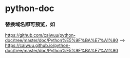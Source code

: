 # python-doc
### 替换域名即可预览，如 
https://github.com/caiwuu/python-doc/tree/master/doc/Python%E5%9F%BA%E7%A1%80 --> https://caiwuu.github.io/python-doc/tree/master/doc/Python%E5%9F%BA%E7%A1%80
